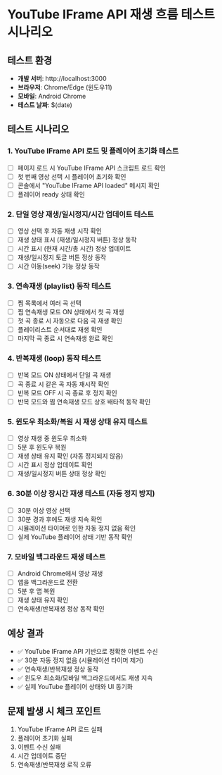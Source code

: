 # YouTube IFrame API 재생 흐름 테스트 시나리오

## 테스트 환경
- **개발 서버**: http://localhost:3000
- **브라우저**: Chrome/Edge (윈도우11)
- **모바일**: Android Chrome
- **테스트 날짜**: $(date)

## 테스트 시나리오

### 1. YouTube IFrame API 로드 및 플레이어 초기화 테스트
- [ ] 페이지 로드 시 YouTube IFrame API 스크립트 로드 확인
- [ ] 첫 번째 영상 선택 시 플레이어 초기화 확인
- [ ] 콘솔에서 "YouTube IFrame API loaded" 메시지 확인
- [ ] 플레이어 ready 상태 확인

### 2. 단일 영상 재생/일시정지/시간 업데이트 테스트
- [ ] 영상 선택 후 자동 재생 시작 확인
- [ ] 재생 상태 표시 (재생/일시정지 버튼) 정상 동작
- [ ] 시간 표시 (현재 시간/총 시간) 정상 업데이트
- [ ] 재생/일시정지 토글 버튼 정상 동작
- [ ] 시간 이동(seek) 기능 정상 동작

### 3. 연속재생 (playlist) 동작 테스트
- [ ] 찜 목록에서 여러 곡 선택
- [ ] 찜 연속재생 모드 ON 상태에서 첫 곡 재생
- [ ] 첫 곡 종료 시 자동으로 다음 곡 재생 확인
- [ ] 플레이리스트 순서대로 재생 확인
- [ ] 마지막 곡 종료 시 연속재생 완료 확인

### 4. 반복재생 (loop) 동작 테스트
- [ ] 반복 모드 ON 상태에서 단일 곡 재생
- [ ] 곡 종료 시 같은 곡 자동 재시작 확인
- [ ] 반복 모드 OFF 시 곡 종료 후 정지 확인
- [ ] 반복 모드와 찜 연속재생 모드 상호 배타적 동작 확인

### 5. 윈도우 최소화/복원 시 재생 상태 유지 테스트
- [ ] 영상 재생 중 윈도우 최소화
- [ ] 5분 후 윈도우 복원
- [ ] 재생 상태 유지 확인 (자동 정지되지 않음)
- [ ] 시간 표시 정상 업데이트 확인
- [ ] 재생/일시정지 버튼 상태 정상 확인

### 6. 30분 이상 장시간 재생 테스트 (자동 정지 방지)
- [ ] 30분 이상 영상 선택
- [ ] 30분 경과 후에도 재생 지속 확인
- [ ] 시뮬레이션 타이머로 인한 자동 정지 없음 확인
- [ ] 실제 YouTube 플레이어 상태 기반 동작 확인

### 7. 모바일 백그라운드 재생 테스트
- [ ] Android Chrome에서 영상 재생
- [ ] 앱을 백그라운드로 전환
- [ ] 5분 후 앱 복원
- [ ] 재생 상태 유지 확인
- [ ] 연속재생/반복재생 정상 동작 확인

## 예상 결과
- ✅ YouTube IFrame API 기반으로 정확한 이벤트 수신
- ✅ 30분 자동 정지 없음 (시뮬레이션 타이머 제거)
- ✅ 연속재생/반복재생 정상 동작
- ✅ 윈도우 최소화/모바일 백그라운드에서도 재생 지속
- ✅ 실제 YouTube 플레이어 상태와 UI 동기화

## 문제 발생 시 체크 포인트
1. YouTube IFrame API 로드 실패
2. 플레이어 초기화 실패
3. 이벤트 수신 실패
4. 시간 업데이트 중단
5. 연속재생/반복재생 로직 오류
